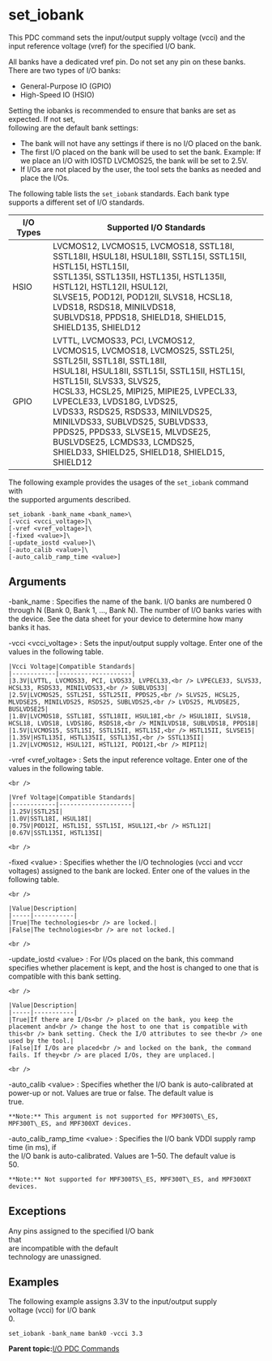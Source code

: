 # set\_iobank

This PDC command sets the input/output supply voltage \(vcci\) and the<br /> input reference voltage \(vref\) for the specified I/O bank.

All banks have a dedicated vref pin. Do not set any pin on these banks.<br /> There are two types of I/O banks:

-   General-Purpose IO \(GPIO\)
-   High-Speed IO \(HSIO\)

Setting the iobanks is recommended to ensure that banks are set as expected. If not set,<br /> following are the default bank settings:

-   The bank will not have any settings if there is no I/O placed on the bank.
-   The first I/O placed on the bank will be used to set the bank. Example: If we place an I/O with IOSTD LVCMOS25, the bank will be set to 2.5V.
-   If I/Os are not placed by the user, the tool sets the banks as needed and place the I/Os.

The following table lists the `set_iobank` standards. Each bank type<br /> supports a different set of I/O standards.

|I/O Types|Supported I/O Standards|
|---------|-----------------------|
|HSIO|LVCMOS12, LVCMOS15, LVCMOS18, SSTL18I,<br /> SSTL18II, HSUL18I, HSUL18II, SSTL15I, SSTL15II, HSTL15I, HSTL15II,<br /> SSTL135I, SSTL135II, HSTL135I, HSTL135II, HSTL12I, HSTL12II, HSUL12I,<br /> SLVSE15, POD12I, POD12II, SLVS18, HCSL18, LVDS18, RSDS18, MINILVDS18,<br /> SUBLVDS18, PPDS18, SHIELD18, SHIELD15, SHIELD135, SHIELD12|
|GPIO|LVTTL, LVCMOS33, PCI, LVCMOS12,<br /> LVCMOS15, LVCMOS18, LVCMOS25, SSTL25I, SSTL25II, SSTL18I, SSTL18II,<br /> HSUL18I, HSUL18II, SSTL15I, SSTL15II, HSTL15I, HSTL15II, SLVS33, SLVS25,<br /> HCSL33, HCSL25, MIPI25, MIPIE25, LVPECL33, LVPECLE33, LVDS18G, LVDS25,<br /> LVDS33, RSDS25, RSDS33, MINILVDS25, MINILVDS33, SUBLVDS25, SUBLVDS33,<br /> PPDS25, PPDS33, SLVSE15, MLVDSE25, BUSLVDSE25, LCMDS33, LCMDS25,<br /> SHIELD33, SHIELD25, SHIELD18, SHIELD15, SHIELD12|

The following example provides the usages of the `set_iobank` command with<br /> the supported arguments described.

```
set_iobank -bank_name <bank_name>\ 
[-vcci <vcci_voltage>]\ 
[-vref <vref_voltage>]\ 
[-fixed <value>]\ 
[-update_iostd <value>]\ 
[-auto_calib <value>]\ 
[-auto_calib_ramp_time <value>]
```

## Arguments

-bank\_name
:   Specifies the name of the bank. I/O banks are numbered 0 through N \(Bank 0, Bank 1, …, Bank N\). The number of I/O banks varies with the device. See the data sheet for your device to determine how many banks it has.

-vcci &lt;vcci\_voltage&gt;
:   Sets the input/output supply voltage. Enter one of the values in the following table.

    |Vcci Voltage|Compatible Standards|
    |------------|--------------------|
    |3.3V|LVTTL, LVCMOS33, PCI, LVDS33, LVPECL33,<br /> LVPECLE33, SLVS33, HCSL33, RSDS33, MINILVDS33,<br /> SUBLVDS33|
    |2.5V|LVCMOS25, SSTL25I, SSTL25II, PPDS25,<br /> SLVS25, HCSL25, MLVDSE25, MINILVDS25, RSDS25, SUBLVDS25,<br /> LVDS25, MLVDSE25, BUSLVDSE25|
    |1.8V|LVCMOS18, SSTL18I, SSTL18II, HSUL18I,<br /> HSUL18II, SLVS18, HCSL18, LVDS18, LVDS18G, RSDS18,<br /> MINILVDS18, SUBLVDS18, PPDS18|
    |1.5V|LVCMOS15, SSTL15I, SSTL15II, HSTL15I,<br /> HSTL15II, SLVSE15|
    |1.35V|HSTL135I, HSTL135II, SSTL135I,<br /> SSTL135II|
    |1.2V|LVCMOS12, HSUL12I, HSTL12I, POD12I,<br /> MIPI12|

-vref &lt;vref\_voltage&gt;
:   Sets the input reference voltage. Enter one of the values in the following table.

    <br />

    |Vref Voltage|Compatible Standards|
    |------------|--------------------|
    |1.25V|SSTL25I|
    |1.0V|SSTL18I, HSUL18I|
    |0.75V|POD12I, HSTL15I, SSTL15I, HSUL12I,<br /> HSTL12I|
    |0.67V|SSTL135I, HSTL135I|

    <br />

-fixed &lt;value&gt;
:   Specifies whether the I/O technologies \(vcci and vccr voltages\) assigned to the bank are locked. Enter one of the values in the following table.

    <br />

    |Value|Description|
    |-----|-----------|
    |True|The technologies<br /> are locked.|
    |False|The technologies<br /> are not locked.|

    <br />

-update\_iostd &lt;value&gt;
:   For I/Os placed on the bank, this command specifies whether placement is kept, and the host is changed to one that is compatible with this bank setting.

    <br />

    |Value|Description|
    |-----|-----------|
    |True|If there are I/Os<br /> placed on the bank, you keep the placement and<br /> change the host to one that is compatible with this<br /> bank setting. Check the I/O attributes to see the<br /> one used by the tool.|
    |False|If I/Os are placed<br /> and locked on the bank, the command fails. If they<br /> are placed I/Os, they are unplaced.|

    <br />

-auto\_calib &lt;value&gt;
:   Specifies whether the I/O bank is auto-calibrated at<br /> power-up or not. Values are true or false. The default value is<br /> true.

    **Note:** This argument is not supported for MPF300TS\_ES, MPF300T\_ES, and MPF300XT devices.

-auto\_calib\_ramp\_time &lt;value&gt;
:   Specifies the I/O bank VDDI supply ramp time \(in ms\), if<br /> the I/O bank is auto-calibrated. Values are 1–50. The default value is<br /> 50.

    **Note:** Not supported for MPF300TS\_ES, MPF300T\_ES, and MPF300XT devices.

## Exceptions

Any pins assigned to the specified I/O bank<br /> that<br /> are incompatible with the default<br /> technology are unassigned.

## Examples

The following example assigns 3.3V to the input/output supply<br /> voltage \(vcci\) for I/O bank<br /> 0.

```
set_iobank -bank_name bank0 -vcci 3.3
```

**Parent topic:**[I/O PDC Commands](GUID-B4411012-05F3-43A2-9B31-46410819AB0A.md)

